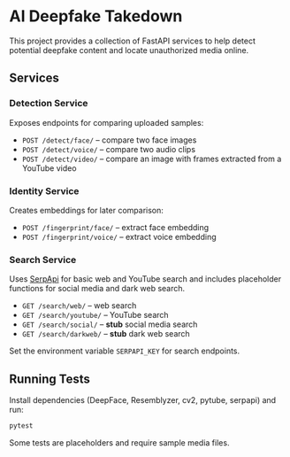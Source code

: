 # AI Deepfake Takedown

This project provides a collection of FastAPI services to help detect potential deepfake content and locate unauthorized media online.

## Services

### Detection Service
Exposes endpoints for comparing uploaded samples:
- `POST /detect/face/` – compare two face images
- `POST /detect/voice/` – compare two audio clips
- `POST /detect/video/` – compare an image with frames extracted from a YouTube video

### Identity Service
Creates embeddings for later comparison:
- `POST /fingerprint/face/` – extract face embedding
- `POST /fingerprint/voice/` – extract voice embedding

### Search Service
Uses [SerpApi](https://serpapi.com/) for basic web and YouTube search and includes placeholder functions for social media and dark web search.
- `GET /search/web/` – web search
- `GET /search/youtube/` – YouTube search
- `GET /search/social/` – **stub** social media search
- `GET /search/darkweb/` – **stub** dark web search

Set the environment variable `SERPAPI_KEY` for search endpoints.

## Running Tests

Install dependencies (DeepFace, Resemblyzer, cv2, pytube, serpapi) and run:

```bash
pytest
```

Some tests are placeholders and require sample media files.
